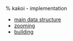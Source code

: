 % kakoi - implementation

- [main data structure](graph.html)
- [zooming](zooming.html)
- [building](building.html)
